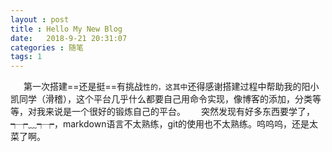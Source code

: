 ```yaml
---
layout : post
title : Hello My New Blog
date:   2018-9-21 20:31:07
categories : 随笔
tags: 1
---
```

   &ensp;&emsp;第一次搭建==还是挺==有挑战`性的，这其中`还得感谢搭建过程中帮助我的阳小凯同学（滑稽），这个平台几乎什么都要自己用命令实现，像博客的添加，分类等等，对我来说是一个很好的锻炼自己的平台。
   &ensp;&emsp;突然发现有好多东西要学了，┭┮﹏┭┮，markdown语言不太熟练，git的使用也不太熟练。呜呜呜，还是太菜了啊。

<!-- more -->
